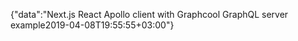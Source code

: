 {"data":"Next.js React Apollo client with Graphcool GraphQL server example2019-04-08T19:55:55+03:00"}
